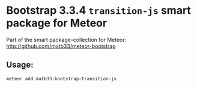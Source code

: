 # Bootstrap 3.3.4 `transition-js` smart package for Meteor

Part of the smart package-collection for Meteor: http://github.com/matb33/meteor-bootstrap

## Usage:

`meteor add matb33:bootstrap-transition-js`